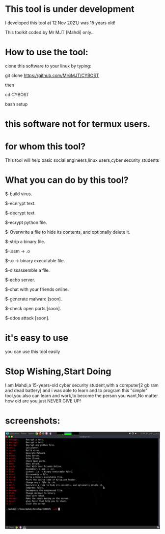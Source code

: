
# This tool is under development
 I developed this tool at 12 Nov 2021,I was 15 years old!
 
 This toolkit coded by Mr MJT [Mahdi] only..


# How to use the tool:
clone this software to your linux by typing:

git clone https://github.com/Mr6MJT/CYBOST

then

cd CYBOST

bash setup
# this software not for termux users. 


# for whom this tool?
This tool will help basic social engineers,linux users,cyber security students




# What you can do by this tool?

$-build virus.

$-ecnrypt text.

$-decrypt text.

$-ecrypt python file.

$-Overwrite a file to hide its contents, and optionally delete it.

$-strip a binary file.

$-.asm -> .o

$-.o -> binary executable file.

$-dissassemble a file.

$-echo server.

$-chat with your friends online.

$-generate malware [soon].

$-check open ports [soon].

$-ddos attack [soon].

# it's easy to use
you can use this tool easily

# Stop Wishing,Start Doing
I am Mahdi,a 15-years-old cyber security student,with a computer[2 gb ram and dead battery] and i was able to learn and to program this "simple" tool,you also can learn and work,to become the person you want,No matter how old are you,just NEVER GIVE UP!


# screenshots:
<img src="cyb.png">

